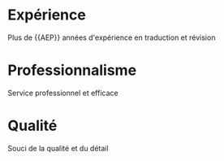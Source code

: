 # Expérience
Plus de {{AEP}} années d'expérience en traduction et révision

# Professionnalisme

Service professionnel et efficace

# Qualité

Souci de la qualité et du détail
